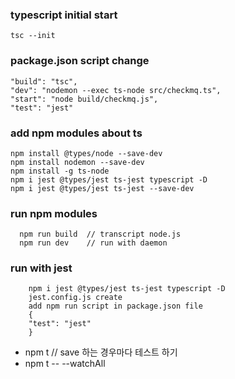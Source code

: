 ### typescript initial start
```
tsc --init
```
### package.json script change
```
"build": "tsc",
"dev": "nodemon --exec ts-node src/checkmq.ts",
"start": "node build/checkmq.js",
"test": "jest"
```
### add npm modules about ts
```
npm install @types/node --save-dev
npm install nodemon --save-dev
npm install -g ts-node
npm i jest @types/jest ts-jest typescript -D
npm i jest @types/jest ts-jest --save-dev
```
### run npm modules
```
  npm run build  // transcript node.js
  npm run dev    // run with daemon
```
### run with jest
```
    npm i jest @types/jest ts-jest typescript -D
    jest.config.js create
    add npm run script in package.json file
    {
    "test": "jest"
    }
```
- npm t
// save 하는 경우마다 테스트 하기
- npm t -- --watchAll